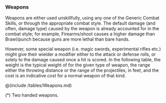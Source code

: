 ### Weapons

Weapons are either used unskillfully, using any one of the Generic Combat Skills, or through the appropriate combat style. The default damage (and often, damage type) caused by the weapon is already accounted for in the combat style; for example, Firearms/shoot causes a higher damage than Brawl/punch because guns are more lethal than bare hands.

However, some special weapon (i.e. magic swords, experimental rifles etc.) might give their wielder a modifier either to the attack or defense rolls, or solely to the damage caused once a hit is scored.
In the following table, the weight is the typical weight of for the given type of weapon, the range either the throwing distance or the range of the projectiles, in feet, and the cost is an indicative cost for a normal weapon of that kind.

@(include /tables/Weapons.md)

(*) Two handed weapons.